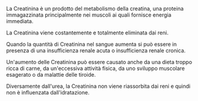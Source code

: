 La Creatinina è un prodotto del metabolismo della creatina, una proteina immagazzinata principalmente nei muscoli ai quali fornisce energia immediata.

La Creatinina viene costantemente e totalmente eliminata dai reni. 

Quando la quantità di Creatinina nel sangue aumenta si può essere in presenza di una insufficienza renale acuta o insufficienza renale cronica.

Un'aumento delle Creatinina può essere causato anche da una dieta troppo ricca di carne, da un'eccessiva attività fisica, da uno sviluppo muscolare esagerato o da malattie delle tiroide.

Diversamente dall'urea, la Creatinina non viene riassorbita dai reni e quindi non è influenzata dall'idratazione.